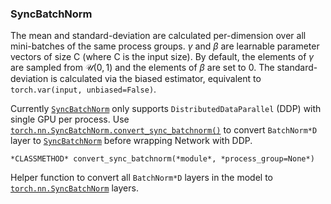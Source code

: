 ### SyncBatchNorm

The mean and standard-deviation are calculated per-dimension over all mini-batches of the same process groups. $\gamma$ and $\beta$ are learnable parameter vectors of size C (where C is the input size). By default, the elements of $\gamma$ are sampled from $\mathcal{U}(0, 1)$ and the elements of $\beta$ are set to 0. The standard-deviation is calculated via the biased estimator, equivalent to `torch.var(input, unbiased=False)`.

Currently [`SyncBatchNorm`](https://pytorch.org/docs/stable/generated/torch.nn.SyncBatchNorm.html#torch.nn.SyncBatchNorm) only supports `DistributedDataParallel` (DDP) with single GPU per process. Use [`torch.nn.SyncBatchNorm.convert_sync_batchnorm()`](https://pytorch.org/docs/stable/generated/torch.nn.SyncBatchNorm.html#torch.nn.SyncBatchNorm.convert_sync_batchnorm) to convert `BatchNorm*D` layer to [`SyncBatchNorm`](https://pytorch.org/docs/stable/generated/torch.nn.SyncBatchNorm.html#torch.nn.SyncBatchNorm) before wrapping Network with DDP.



`*CLASSMETHOD* convert_sync_batchnorm(*module*, *process_group=None*)`

Helper function to convert all `BatchNorm*D` layers in the model to [`torch.nn.SyncBatchNorm`](https://pytorch.org/docs/stable/generated/torch.nn.SyncBatchNorm.html#torch.nn.SyncBatchNorm) layers.